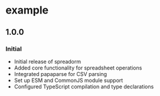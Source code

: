 # example

## 1.0.0

### Initial

-   Initial release of spreadorm
-   Added core functionality for spreadsheet operations
-   Integrated papaparse for CSV parsing
-   Set up ESM and CommonJS module support
-   Configured TypeScript compilation and type declarations
